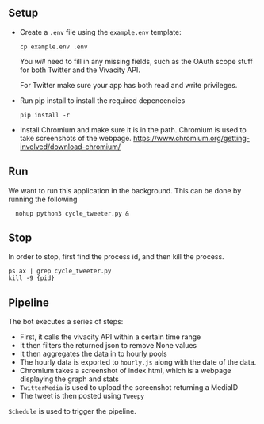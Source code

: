 ## Setup

- Create a `.env` file using the `example.env` template:

      cp example.env .env

  You *will* need to fill in any missing fields, such as the OAuth scope stuff
  for both Twitter and the Vivacity API.

  For Twitter make sure your app has both read and write privileges.

- Run pip install to install the required depencencies

      pip install -r

- Install Chromium and make sure it is in the path. Chromium is used to take screenshots of the webpage. https://www.chromium.org/getting-involved/download-chromium/

## Run

We want to run this application in the background. This can be done by running the following

      nohup python3 cycle_tweeter.py &

## Stop 

In order to stop, first find the process id, and then kill the process.

    ps ax | grep cycle_tweeter.py
    kill -9 {pid}

## Pipeline

The bot executes a series of steps:
- First, it calls the vivacity API within a certain time range
- It then filters the returned json to remove None values
- It then aggregates the data in to hourly pools
- The hourly data is exported to  ```hourly.js``` along with the date of the data.
- Chromium takes a screenshot of index.html, which is a webpage displaying the graph and stats
- ```TwitterMedia``` is used to upload the screenshot returning a MediaID
- The tweet is then posted using ```Tweepy``` 

```Schedule``` is used to trigger the pipeline.
